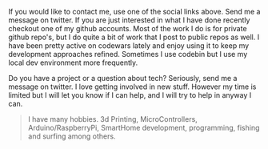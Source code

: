 If you would like to contact me, use one of the social links above. Send me a message on twitter. If you are just interested in what I have done recently checkout one of my github accounts. Most of the work I do is for private github repo's, but I do quite a bit of work that I post to public repos as well. I have been pretty active on codewars lately and enjoy using it to keep my development approaches refined. Sometimes I use codebin but I use my local dev environment more frequently.

Do you have a project or a question about tech? Seriously, send me a message on twitter. I love getting involved in new stuff. However my time is limited but I will let you know if I can help, and I will try to help in anyway I can.

> I have many hobbies. 3d Printing, MicroControllers, Arduino/RaspberryPi, SmartHome development, programming, fishing and surfing among others.